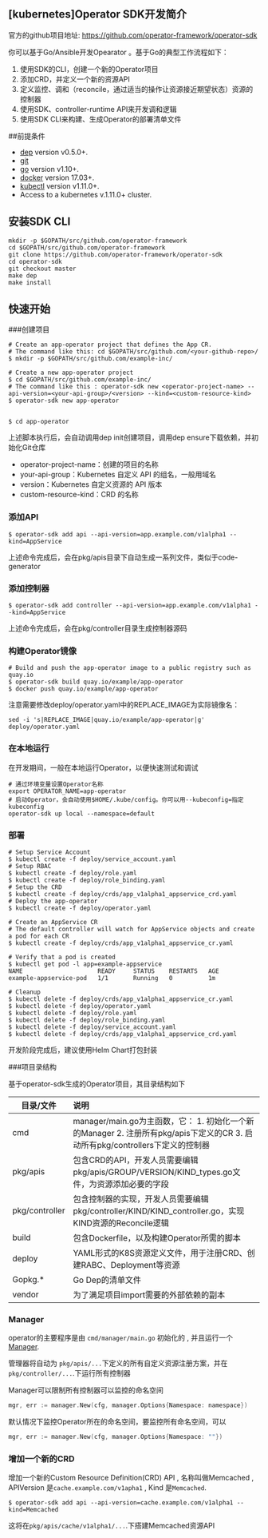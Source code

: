 ## [kubernetes]Operator SDK开发简介

官方的github项目地址: https://github.com/operator-framework/operator-sdk

你可以基于Go/Ansible开发Opearator 。基于Go的典型工作流程如下：

1. 使用SDK的CLI，创建一个新的Operator项目
2. 添加CRD，并定义一个新的资源API
3. 定义监控、调和（reconcile，通过适当的操作让资源接近期望状态）资源的控制器
4. 使用SDK、controller-runtime API来开发调和逻辑
5. 使用SDK CLI来构建、生成Operator的部署清单文件

##前提条件

- [dep](https://golang.github.io/dep/docs/installation.html) version v0.5.0+.
- [git](https://git-scm.com/downloads)
- [go](https://golang.org/dl/) version v1.10+.
- [docker](https://docs.docker.com/install/) version 17.03+.
- [kubectl](https://kubernetes.io/docs/tasks/tools/install-kubectl/) version v1.11.0+.
- Access to a kubernetes v.1.11.0+ cluster.





## 安装SDK CLI

```shell
mkdir -p $GOPATH/src/github.com/operator-framework
cd $GOPATH/src/github.com/operator-framework
git clone https://github.com/operator-framework/operator-sdk
cd operator-sdk
git checkout master
make dep
make install 
```



## 快速开始

###创建项目

```shell
# Create an app-operator project that defines the App CR.
# The command like this: cd $GOPATH/src/github.com/<your-github-repo>/
$ mkdir -p $GOPATH/src/github.com/example-inc/

# Create a new app-operator project
$ cd $GOPATH/src/github.com/example-inc/
# The command like this : operator-sdk new <operator-project-name> --api-version=<your-api-group>/<version> --kind=<custom-resource-kind>
$ operator-sdk new app-operator


$ cd app-operator
```

上述脚本执行后，会自动调用dep init创建项目，调用dep ensure下载依赖，并初始化Git仓库

- operator-project-name：创建的项目的名称
- your-api-group：Kubernetes 自定义 API 的组名，一般用域名
- version：Kubernetes 自定义资源的 API 版本
- custom-resource-kind：CRD 的名称

### 添加API

```shell
$ operator-sdk add api --api-version=app.example.com/v1alpha1 --kind=AppService
```

上述命令完成后，会在pkg/apis目录下自动生成一系列文件，类似于code-generator

### 添加控制器

```shell
$ operator-sdk add controller --api-version=app.example.com/v1alpha1 --kind=AppService
```

上述命令完成后，会在pkg/controller目录生成控制器源码

### 构建Operator镜像

```shell
# Build and push the app-operator image to a public registry such as quay.io
$ operator-sdk build quay.io/example/app-operator
$ docker push quay.io/example/app-operator
```

注意需要修改deploy/operator.yaml中的REPLACE_IMAGE为实际镜像名：

```shell
sed -i 's|REPLACE_IMAGE|quay.io/example/app-operator|g' deploy/operator.yaml
```

### 在本地运行

在开发期间，一般在本地运行Operator，以便快速测试和调试

```
# 通过环境变量设置Operator名称
export OPERATOR_NAME=app-operator
# 启动Operator，会自动使用$HOME/.kube/config。你可以用--kubeconfig=指定kubeconfig
operator-sdk up local --namespace=default
```

### 部署

```shell
# Setup Service Account
$ kubectl create -f deploy/service_account.yaml
# Setup RBAC
$ kubectl create -f deploy/role.yaml
$ kubectl create -f deploy/role_binding.yaml
# Setup the CRD
$ kubectl create -f deploy/crds/app_v1alpha1_appservice_crd.yaml
# Deploy the app-operator
$ kubectl create -f deploy/operator.yaml

# Create an AppService CR
# The default controller will watch for AppService objects and create a pod for each CR
$ kubectl create -f deploy/crds/app_v1alpha1_appservice_cr.yaml

# Verify that a pod is created
$ kubectl get pod -l app=example-appservice
NAME                     READY     STATUS    RESTARTS   AGE
example-appservice-pod   1/1       Running   0          1m

# Cleanup
$ kubectl delete -f deploy/crds/app_v1alpha1_appservice_cr.yaml
$ kubectl delete -f deploy/operator.yaml
$ kubectl delete -f deploy/role.yaml
$ kubectl delete -f deploy/role_binding.yaml
$ kubectl delete -f deploy/service_account.yaml
$ kubectl delete -f deploy/crds/app_v1alpha1_appservice_crd.yaml
```

开发阶段完成后，建议使用Helm Chart打包封装

###项目录结构

基于operator-sdk生成的Operator项目，其目录结构如下

| 目录/文件      | 说明                                                         |
| -------------- | :----------------------------------------------------------- |
| cmd            | manager/main.go为主函数，它：                                                                                                1. 初始化一个新的Manager                                                                                                            2. 注册所有pkg/apis下定义的CR                                                                                                    3. 启动所有pkg/controllers下定义的控制器 |
| pkg/apis       | 包含CRD的API，开发人员需要编辑pkg/apis/GROUP/VERSION/KIND_types.go文件，为资源添加必要的字段 |
| pkg/controller | 包含控制器的实现，开发人员需要编辑pkg/controller/KIND/KIND_controller.go，实现KIND资源的Reconcile逻辑 |
| build          | 包含Dockerfile，以及构建Operator所需的脚本                   |
| deploy         | YAML形式的K8S资源定义文件，用于注册CRD、创建RABC、Deployment等资源 |
| Gopkg.*        | Go Dep的清单文件                                             |
| vendor         | 为了满足项目import需要的外部依赖的副本                       |

### Manager

operator的主要程序是由 `cmd/manager/main.go` 初始化的 , 并且运行一个[Manager](https://godoc.org/github.com/kubernetes-sigs/controller-runtime/pkg/manager#Manager).

管理器将自动为 `pkg/apis/...`下定义的所有自定义资源注册方案，并在 `pkg/controller/...`.下运行所有控制器

Manager可以限制所有控制器可以监控的命名空间

```go
mgr, err := manager.New(cfg, manager.Options{Namespace: namespace})
```

默认情况下监控Operator所在的命名空间，要监控所有命名空间，可以

```go
mgr, err := manager.New(cfg, manager.Options{Namespace: ""})
```

### 增加一个新的CRD

增加一个新的Custom Resource Definition(CRD) API , 名称叫做Memcached , APIVersion 是`cache.example.com/v1apha1`   , Kind 是`Memcached`.

```shell
$ operator-sdk add api --api-version=cache.example.com/v1alpha1 --kind=Memcached
```

这将在`pkg/apis/cache/v1alpha1/...`.下搭建Memcached资源API

